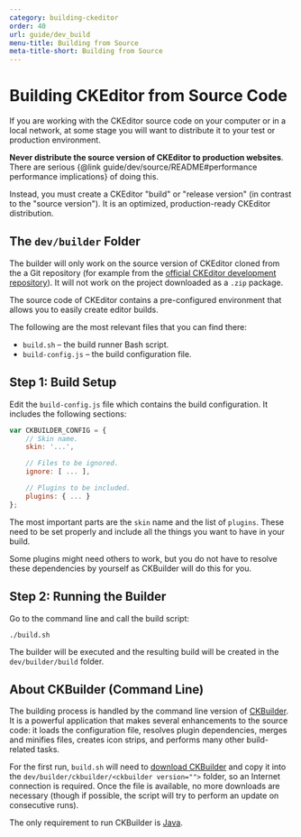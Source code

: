 ```yaml
---
category: building-ckeditor
order: 40
url: guide/dev_build
menu-title: Building from Source
meta-title-short: Building from Source
---
```

<!--
Copyright (c) 2003-2017, CKSource - Frederico Knabben. All rights reserved.
For licensing, see LICENSE.md.
-->

# Building CKEditor from Source Code

If you are working with the CKEditor source code on your computer or in a local network, at some stage you will want to distribute it to your test or production environment.

<info-box hint=""> <strong>Never distribute the source version of CKEditor to production websites</strong>. There are serious {@link guide/dev/source/README#performance performance implications} of doing this.
</info-box>

Instead, you must create a CKEditor "build" or "release version" (in contrast to the "source version"). It is an optimized, production-ready CKEditor distribution.

## The `dev/builder` Folder

<info-box info="">The builder will only work on the source version of CKEditor cloned from the a Git repository (for example from the <a href="https://github.com/ckeditor/ckeditor-dev">official CKEditor development repository</a>). It will not work on the project downloaded as a <code>.zip</code> package.</info-box>

The source code of CKEditor contains a pre-configured environment that allows you to easily create editor builds.

The following are the most relevant files that you can find there:

 * `build.sh` &ndash; the build runner Bash script.
 * `build-config.js` &ndash; the build configuration file.

## Step 1: Build Setup

Edit the `build-config.js` file which contains the build configuration. It includes the following sections:

``` js
var CKBUILDER_CONFIG = {
    // Skin name.
    skin: '...',

    // Files to be ignored.
    ignore: [ ... ],

    // Plugins to be included.
    plugins: { ... }
};
```

The most important parts are the `skin` name and the list of `plugins`. These need to be set properly and include all the things you want to have in your build.

Some plugins might need others to work, but you do not have to resolve these dependencies by yourself as CKBuilder will do this for you.

## Step 2: Running the Builder

Go to the command line and call the build script:

	./build.sh

The builder will be executed and the resulting build will be created in the `dev/builder/build` folder.

## About CKBuilder (Command Line)

The building process is handled by the command line version of [CKBuilder](https://ckeditor.com/cke4/builder). It is a powerful application that makes several enhancements to the source code: it loads the configuration file, resolves plugin dependencies, merges and minifies files, creates icon strips, and performs many other build-related tasks.

For the first run, `build.sh` will need to [download CKBuilder](http://download.cksource.com/CKBuilder/) and copy it into the `dev/builder/ckbuilder/<ckbuilder version="">` folder, so an Internet connection is required. Once the file is available, no more downloads are necessary (though if possible, the script will try to perform an update on consecutive runs).

The only requirement to run CKBuilder is [Java](http://www.java.com/en/download/).
</ckbuilder>
